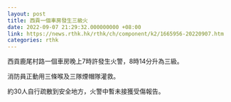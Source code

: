```yaml
---
layout: post
title: 西貢一個車房發生三級火
date: 2022-09-07 21:29:32.000000000 +08:00
link: https://news.rthk.hk/rthk/ch/component/k2/1665956-20220907.htm
categories: rthk
---
```


西貢鹿尾村路一個車房晚上7時許發生火警，8時14分升為三級。

消防員正動用三條喉及三隊煙帽隊灌救。

約30人自行疏散到安全地方，火警中暫未接獲受傷報告。
